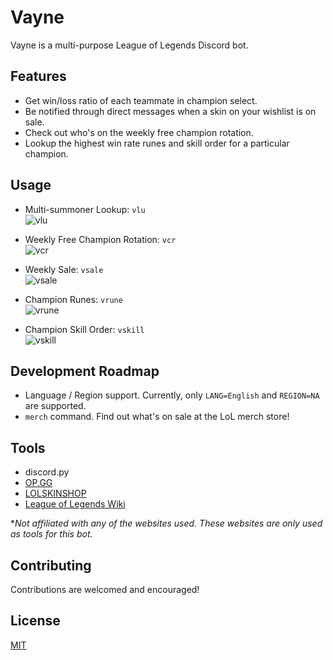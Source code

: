 # Vayne
Vayne is a multi-purpose League of Legends Discord bot.

## Features
* Get win/loss ratio of each teammate in champion select.
* Be notified through direct messages when a skin on your wishlist is on sale.
* Check out who's on the weekly free champion rotation. 
* Lookup the highest win rate runes and skill order for a particular champion.

## Usage

* Multi-summoner Lookup: `vlu`\
![vlu](https://i.imgur.com/OjSi9I5.png)

* Weekly Free Champion Rotation: `vcr`\
![vcr](https://i.imgur.com/F2jBO92.png)

* Weekly Sale: `vsale`\
![vsale](https://i.imgur.com/koeB1D8.png)

* Champion Runes: `vrune`\
![vrune](https://i.imgur.com/LvZF6NW.png)

* Champion Skill Order: `vskill`\
![vskill](https://i.imgur.com/8zqqekx.png)

## Development Roadmap
* Language / Region support. Currently, only `LANG=English` and `REGION=NA` are supported.
* `merch` command. Find out what's on sale at the LoL merch store!

## Tools
* discord.py
* [OP.GG](https://na.op.gg/)
* [LOLSKINSHOP](https://lolskinshop.com/)
* [League of Legends Wiki](https://leagueoflegends.fandom.com)

**Not affiliated with any of the websites used. These websites are only used as tools for this bot.*

## Contributing
Contributions are welcomed and encouraged!

## License
[MIT](https://choosealicense.com/licenses/mit/)
